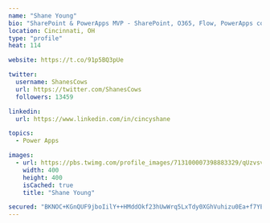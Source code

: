 ```yaml
---
name: "Shane Young"
bio: "SharePoint & PowerApps MVP - SharePoint, O365, Flow, PowerApps consulting? @PowerApps911 | Pure Snark? You found it."
location: Cincinnati, OH
type: "profile"
heat: 114

website: https://t.co/91p5BQ3pUe

twitter:
  username: ShanesCows
  url: https://twitter.com/ShanesCows
  followers: 13459

linkedin:
  url: https://www.linkedin.com/in/cincyshane

topics:
  - Power Apps

images:
  - url: https://pbs.twimg.com/profile_images/713100007398883329/qUzvsvQ3_400x400.jpg
    width: 400
    height: 400
    isCached: true
    title: "Shane Young"

secured: "BKNOC+KGnQUF9jboIilY++HMddOkf23hUwWrq5LxTdy0XGhVuhizu0Ea+f7YEHy4IuOXmIV6xH1yTDu6Q8s5IFKnXu1dUrx4nmqiU8PAgpE7MRT0T4LM6alfTE+ojh2P9N9HajNg8PF/OZDa4B3DVgc+tyApI7juQUgnxHDLdJe90sTV98MMyv43LK9fN/nVSX1XlDFUO6rsq41j/t1kVddEA8ZSgHjdbytKi6eQ4IapwJnllHEhZ/kblfOyyoLMPgL+6LxuJXjbGKV60UcWuRG9bRCMFfs4ODtC4yLwdl0VdMjxvDiTE5d4O/RTJhHTa+UzgbeRSZNDUgpDkj1rw+xzuQI+Onwk06zInYTep8FGNeoOqG7yITi90/EWnPZnzYboPuJBwIDj+aSwp4wFeNlh+ZwNV+aXrHLxJsNXmeE=;2SEzDYjZdxQFWVVNB7pu6A=="
---
```


